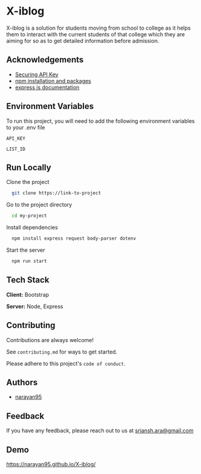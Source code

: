 
# X-iblog
X-iblog is a solution for students moving from school to college as it helps them to interact with the current students of that college which they are aiming for so as to get detailed information before admission.

## Acknowledgements

 - [Securing API Key](https://github.com/motdotla/dotenv)
 - [npm installation and packages](https://github.com/npm/cli)
 - [express js documentation](https://github.com/expressjs/express)


## Environment Variables

To run this project, you will need to add the following environment variables to your .env file

`API_KEY`

`LIST_ID`


## Run Locally

Clone the project

```bash
  git clone https://link-to-project
```

Go to the project directory

```bash
  cd my-project
```

Install dependencies

```bash
  npm install express request body-parser dotenv
```

Start the server

```bash
  npm run start
```


## Tech Stack

**Client:** Bootstrap

**Server:** Node, Express


## Contributing

Contributions are always welcome!

See `contributing.md` for ways to get started.

Please adhere to this project's `code of conduct`.




## Authors

- [narayan95](https://www.github.com/narayan95)


## Feedback

If you have any feedback, please reach out to us at sriansh.ara@gmail.com

## Demo

https://narayan95.github.io/X-iblog/



